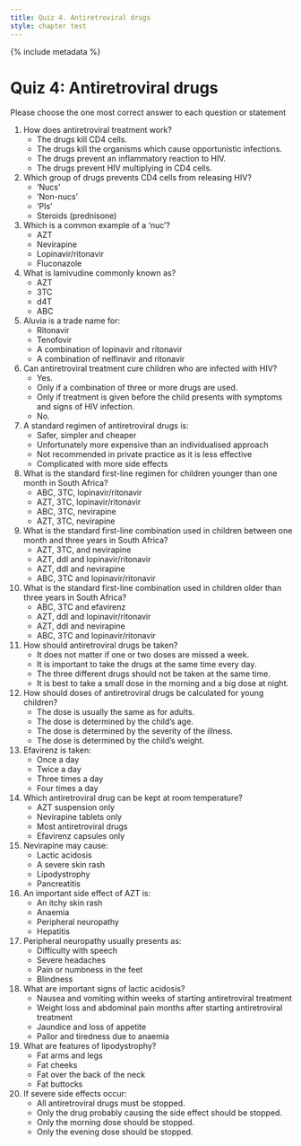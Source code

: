 ```yaml
---
title: Quiz 4. Antiretroviral drugs
style: chapter test
---
```


{% include metadata %}

# Quiz 4: Antiretroviral drugs

Please choose the one most correct answer to each question or statement

1.	How does antiretroviral treatment work?
	-	The drugs kill CD4 cells.
	-	The drugs kill the organisms which cause opportunistic infections.
	-	The drugs prevent an inflammatory reaction to HIV.
	+	The drugs prevent HIV multiplying in CD4 cells.
2.	Which group of drugs prevents CD4 cells from releasing HIV?
	-	‘Nucs’
	-	‘Non-nucs’
	+	‘PIs’
	-	Steroids (prednisone)
3.	Which is a common example of a ‘nuc’?
	+	AZT
	-	Nevirapine
	-	Lopinavir/ritonavir
	-	Fluconazole
4.	What is lamivudine commonly known as?
	-	AZT
	+	3TC
	-	d4T
	-	ABC
5.	Aluvia is a trade name for:
	-	Ritonavir
	-	Tenofovir
	+	A combination of lopinavir and ritonavir
	-	A combination of nelfinavir and ritonavir
6.	Can antiretroviral treatment cure children who are infected with HIV?
	-	Yes.
	-	Only if a combination of three or more drugs are used.
	-	Only if treatment is given before the child presents with symptoms and signs of HIV infection.
	+	No.
7.	A standard regimen of antiretroviral drugs is:
	+	Safer, simpler and cheaper
	-	Unfortunately more expensive than an individualised approach
	-	Not recommended in private practice as it is less effective
	-	Complicated with more side effects
8.	What is the standard first-line regimen for children younger than one month in South Africa?
	-	ABC, 3TC, lopinavir/ritonavir
	+	AZT, 3TC, lopinavir/ritonavir
	-	ABC, 3TC, nevirapine
	-	AZT, 3TC, nevirapine
9.	What is the standard first-line combination used in children between one month and three years in South Africa?
	+	AZT, 3TC, and nevirapine
	-	AZT, ddI and lopinavir/ritonavir
	-	AZT, ddI and nevirapine
	-	ABC, 3TC and lopinavir/ritonavir
10. What is the standard first-line combination used in children older than three years in South Africa?
	+	ABC, 3TC and efavirenz
	-	AZT, ddI and lopinavir/ritonavir
	-	AZT, ddI and nevirapine
	-	ABC, 3TC and lopinavir/ritonavir
11.	How should antiretroviral drugs be taken?
	-	It does not matter if one or two doses are missed a week.
	+	It is important to take the drugs at the same time every day.
	-	The three different drugs should not be taken at the same time.
	-	It is best to take a small dose in the morning and a big dose at night.
12.	How should doses of antiretroviral drugs be calculated for young children?
	-	The dose is usually the same as for adults.
	-	The dose is determined by the child’s age.
	-	The dose is determined by the severity of the illness.
	+	The dose is determined by the child’s weight.
13.	Efavirenz is taken:
	+	Once a day
	-	Twice a day
	-	Three times a day
	-	Four times a day
14.	Which antiretroviral drug can be kept at room temperature?
	-	AZT suspension only
	-	Nevirapine tablets only
	+	Most antiretroviral drugs
	-	Efavirenz capsules only
15.	Nevirapine may cause:
	-	Lactic acidosis
	+	A severe skin rash
	-	Lipodystrophy
	-	Pancreatitis
16.	An important side effect of AZT is:
	-	An itchy skin rash
	+	Anaemia
	-	Peripheral neuropathy
	-	Hepatitis
17.	Peripheral neuropathy usually presents as:
	-	Difficulty with speech
	-	Severe headaches
	+	Pain or numbness in the feet
	-	Blindness
18.	What are important signs of lactic acidosis?
	-	Nausea and vomiting within weeks of starting antiretroviral treatment
	+	Weight loss and abdominal pain months after starting antiretroviral treatment
	-	Jaundice and loss of appetite
	-	Pallor and tiredness due to anaemia
19.	What are features of lipodystrophy?
	-	Fat arms and legs
	-	Fat cheeks
	+	Fat over the back of the neck
	-	Fat buttocks
20.	If severe side effects occur:
	+	All antiretroviral drugs must be stopped.
	-	Only the drug probably causing the side effect should be stopped.
	-	Only the morning dose should be stopped.
	-	Only the evening dose should be stopped.